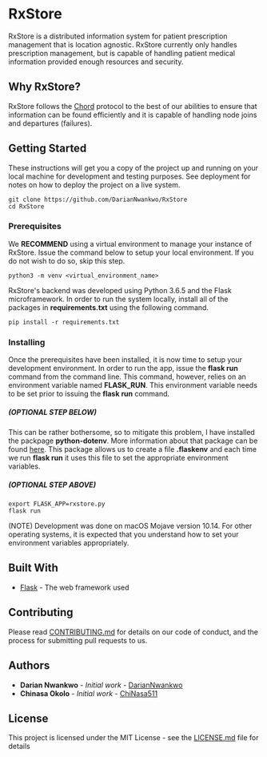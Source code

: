 # RxStore

RxStore is a distributed information system for patient prescription management that is location agnostic. RxStore currently only handles prescription management, but is capable of handling patient medical information provided enough resources and security.

## Why RxStore?
RxStore follows the [Chord](https://ieeexplore.ieee.org/stamp/stamp.jsp?arnumber=1180543) protocol to the best of our abilities to ensure that information can be found efficiently and it is capable of handling node joins and departures (failures).

## Getting Started

These instructions will get you a copy of the project up and running on your local machine for development and testing purposes. See deployment for notes on how to deploy the project on a live system.
```
git clone https://github.com/DarianNwankwo/RxStore
cd RxStore
```

### Prerequisites

We **RECOMMEND** using a virtual environment to manage your instance of RxStore. Issue the command below to setup your local environment. If you do not wish to do so, skip this step.

```
python3 -m venv <virtual_environment_name>
```

RxStore's backend was developed using Python 3.6.5 and the Flask microframework. In order to run the system locally, install all of the packages in **requirements.txt** using the following command.

```
pip install -r requirements.txt
```

### Installing

Once the prerequisites have been installed, it is now time to setup your development environment. In order to run the app, issue the **flask run** command from the command line. This command, however, relies on an environment variable named **FLASK_RUN**. This environment variable needs to be set prior to issuing the **flask run** command.

##### (OPTIONAL STEP BELOW)
This can be rather bothersome, so to mitigate this problem, I have installed the packpage **python-dotenv**. More information about that package can be found [here](https://pypi.org/project/python-dotenv/). This package allows us to create a file **.flaskenv** and each time we run **flask run** it uses this file to set the appropriate environment variables.
##### (OPTIONAL STEP ABOVE)


```
export FLASK_APP=rxstore.py
flask run
```

(NOTE) Development was done on macOS Mojave version 10.14. For other operating systems, it is expected that you understand how to set your environment variables appropriately.


## Built With

* [Flask](http://flask.pocoo.org/) - The web framework used

## Contributing

Please read [CONTRIBUTING.md](https://gist.github.com/PurpleBooth/b24679402957c63ec426) for details on our code of conduct, and the process for submitting pull requests to us.


## Authors

* **Darian Nwankwo** - *Initial work* - [DarianNwankwo](https://github.com/DarianNwankwo)
* **Chinasa Okolo** - *Initial work* - [ChiNasa511](https://github.com/ChiNasa511)


## License

This project is licensed under the MIT License - see the [LICENSE.md](LICENSE.md) file for details



